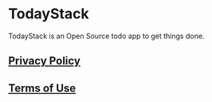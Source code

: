 # TodayStack

TodayStack is an Open Source todo app to get things done.

## [Privacy Policy](PRIVACY.md)

## [Terms of Use](TERMS.md)
